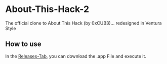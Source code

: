# About-This-Hack-2
The official clone to About This Hack (by 0xCUB3)... redesigned in Ventura Style


## How to use

In the [Releases-Tab](https://github.com/nocontent06/About-This-Hack-2/releases), you can download the .app File and execute it.
